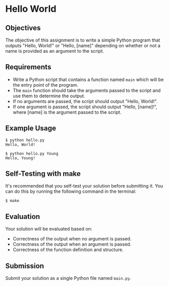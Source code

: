 # Hello World

## Objectives

The objective of this assignment is to write a simple Python program that outputs "Hello, World!" or "Hello, [name]" depending on whether or not a name is provided as an argument to the script. 

## Requirements

- Write a Python script that contains a function named `main` which will be the entry point of the program.
- The `main` function should take the arguments passed to the script and use them to determine the output.
- If no arguments are passed, the script should output "Hello, World!".
- If one argument is passed, the script should output "Hello, [name]!", where [name] is the argument passed to the script.

## Example Usage

```
$ python hello.py
Hello, World!

$ python hello.py Young
Hello, Young!
```

## Self-Testing with make
It's recommended that you self-test your solution before submitting it. You can do this by running the following command in the terminal:

```
$ make
```

## Evaluation

Your solution will be evaluated based on:
- Correctness of the output when no argument is passed.
- Correctness of the output when an argument is passed.
- Correctness of the function definition and structure.

## Submission

Submit your solution as a single Python file named `main.py`.
